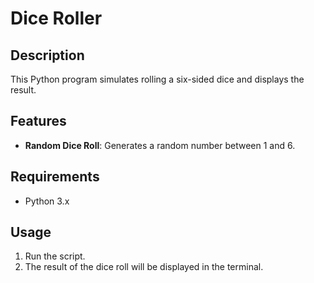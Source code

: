 # Dice Roller

## Description
This Python program simulates rolling a six-sided dice and displays the result.

## Features
- **Random Dice Roll**: Generates a random number between 1 and 6.

## Requirements
- Python 3.x

## Usage
1. Run the script.
2. The result of the dice roll will be displayed in the terminal.

